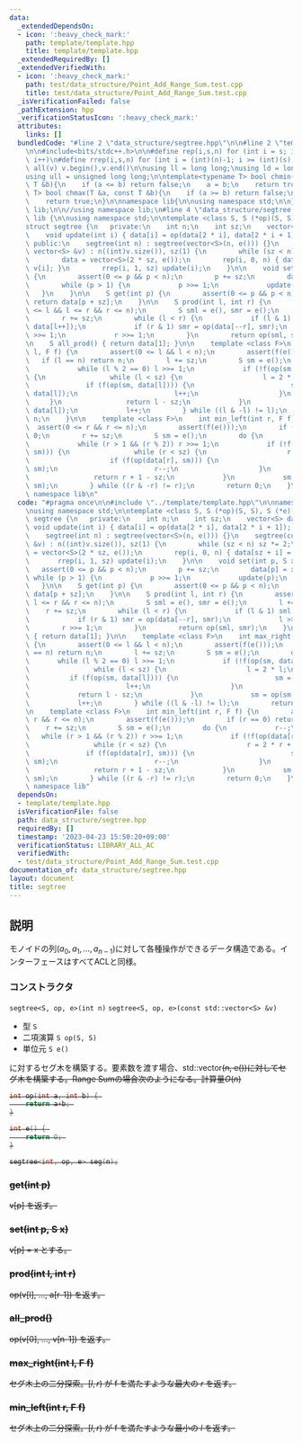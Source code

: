 ```yaml
---
data:
  _extendedDependsOn:
  - icon: ':heavy_check_mark:'
    path: template/template.hpp
    title: template/template.hpp
  _extendedRequiredBy: []
  _extendedVerifiedWith:
  - icon: ':heavy_check_mark:'
    path: test/data_structure/Point_Add_Range_Sum.test.cpp
    title: test/data_structure/Point_Add_Range_Sum.test.cpp
  _isVerificationFailed: false
  _pathExtension: hpp
  _verificationStatusIcon: ':heavy_check_mark:'
  attributes:
    links: []
  bundledCode: "#line 2 \"data_structure/segtree.hpp\"\n\n#line 2 \"template/template.hpp\"\
    \n\n#include<bits/stdc++.h>\n\n#define rep(i,s,n) for (int i = s; i < (int)(n);\
    \ i++)\n#define rrep(i,s,n) for (int i = (int)(n)-1; i >= (int)(s); i--)\n#define\
    \ all(v) v.begin(),v.end()\n\nusing ll = long long;\nusing ld = long double;\n\
    using ull = unsigned long long;\n\ntemplate<typename T> bool chmin(T &a, const\
    \ T &b){\n    if (a <= b) return false;\n    a = b;\n    return true;\n}\ntemplate<typename\
    \ T> bool chmax(T &a, const T &b){\n    if (a >= b) return false;\n    a = b;\n\
    \    return true;\n}\n\nnamespace lib{\n\nusing namespace std;\n\n} // namespace\
    \ lib;\n\n//using namespace lib;\n#line 4 \"data_structure/segtree.hpp\"\n\nnamespace\
    \ lib {\n\nusing namespace std;\n\ntemplate <class S, S (*op)(S, S), S (*e)()>\n\
    struct segtree {\n   private:\n    int n;\n    int sz;\n    vector<S> data;\n\n\
    \    void update(int i) { data[i] = op(data[2 * i], data[2 * i + 1]); }\n\n  \
    \ public:\n    segtree(int n) : segtree(vector<S>(n, e())) {}\n    segtree(const\
    \ vector<S> &v) : n((int)v.size()), sz(1) {\n        while (sz < n) sz *= 2;\n\
    \        data = vector<S>(2 * sz, e());\n        rep(i, 0, n) { data[sz + i] =\
    \ v[i]; }\n        rrep(i, 1, sz) update(i);\n    }\n\n    void set(int p, S x)\
    \ {\n        assert(0 <= p && p < n);\n        p += sz;\n        data[p] = x;\n\
    \        while (p > 1) {\n            p >>= 1;\n            update(p);\n     \
    \   }\n    }\n\n    S get(int p) {\n        assert(0 <= p && p < n);\n       \
    \ return data[p + sz];\n    }\n\n    S prod(int l, int r) {\n        assert(0\
    \ <= l && l <= r && r <= n);\n        S sml = e(), smr = e();\n        l += sz;\n\
    \        r += sz;\n        while (l < r) {\n            if (l & 1) sml = op(sml,\
    \ data[l++]);\n            if (r & 1) smr = op(data[--r], smr);\n            l\
    \ >>= 1;\n            r >>= 1;\n        }\n        return op(sml, smr);\n    }\n\
    \n    S all_prod() { return data[1]; }\n\n    template <class F>\n    int max_right(int\
    \ l, F f) {\n        assert(0 <= l && l < n);\n        assert(f(e()));\n     \
    \   if (l == n) return n;\n        l += sz;\n        S sm = e();\n        do {\n\
    \            while (l % 2 == 0) l >>= 1;\n            if (!f(op(sm, data[l])))\
    \ {\n                while (l < sz) {\n                    l = 2 * l;\n      \
    \              if (f(op(sm, data[l]))) {\n                        sm = op(sm,\
    \ data[l]);\n                        l++;\n                    }\n           \
    \     }\n                return l - sz;\n            }\n            sm = op(sm,\
    \ data[l]);\n            l++;\n        } while ((l & -l) != l);\n        return\
    \ n;\n    }\n\n    template <class F>\n    int min_left(int r, F f) {\n      \
    \  assert(0 <= r && r <= n);\n        assert(f(e()));\n        if (r == 0) return\
    \ 0;\n        r += sz;\n        S sm = e();\n        do {\n            r--;\n\
    \            while (r > 1 && (r % 2)) r >>= 1;\n            if (!f(op(data[r],\
    \ sm))) {\n                while (r < sz) {\n                    r = 2 * r + 1;\n\
    \                    if (f(op(data[r], sm))) {\n                        sm = op(data[r],\
    \ sm);\n                        r--;\n                    }\n                }\n\
    \                return r + 1 - sz;\n            }\n            sm = op(data[r],\
    \ sm);\n        } while ((r & -r) != r);\n        return 0;\n    }\n};\n\n}  //\
    \ namespace lib\n"
  code: "#pragma once\n\n#include \"../template/template.hpp\"\n\nnamespace lib {\n\
    \nusing namespace std;\n\ntemplate <class S, S (*op)(S, S), S (*e)()>\nstruct\
    \ segtree {\n   private:\n    int n;\n    int sz;\n    vector<S> data;\n\n   \
    \ void update(int i) { data[i] = op(data[2 * i], data[2 * i + 1]); }\n\n   public:\n\
    \    segtree(int n) : segtree(vector<S>(n, e())) {}\n    segtree(const vector<S>\
    \ &v) : n((int)v.size()), sz(1) {\n        while (sz < n) sz *= 2;\n        data\
    \ = vector<S>(2 * sz, e());\n        rep(i, 0, n) { data[sz + i] = v[i]; }\n \
    \       rrep(i, 1, sz) update(i);\n    }\n\n    void set(int p, S x) {\n     \
    \   assert(0 <= p && p < n);\n        p += sz;\n        data[p] = x;\n       \
    \ while (p > 1) {\n            p >>= 1;\n            update(p);\n        }\n \
    \   }\n\n    S get(int p) {\n        assert(0 <= p && p < n);\n        return\
    \ data[p + sz];\n    }\n\n    S prod(int l, int r) {\n        assert(0 <= l &&\
    \ l <= r && r <= n);\n        S sml = e(), smr = e();\n        l += sz;\n    \
    \    r += sz;\n        while (l < r) {\n            if (l & 1) sml = op(sml, data[l++]);\n\
    \            if (r & 1) smr = op(data[--r], smr);\n            l >>= 1;\n    \
    \        r >>= 1;\n        }\n        return op(sml, smr);\n    }\n\n    S all_prod()\
    \ { return data[1]; }\n\n    template <class F>\n    int max_right(int l, F f)\
    \ {\n        assert(0 <= l && l < n);\n        assert(f(e()));\n        if (l\
    \ == n) return n;\n        l += sz;\n        S sm = e();\n        do {\n     \
    \       while (l % 2 == 0) l >>= 1;\n            if (!f(op(sm, data[l]))) {\n\
    \                while (l < sz) {\n                    l = 2 * l;\n          \
    \          if (f(op(sm, data[l]))) {\n                        sm = op(sm, data[l]);\n\
    \                        l++;\n                    }\n                }\n    \
    \            return l - sz;\n            }\n            sm = op(sm, data[l]);\n\
    \            l++;\n        } while ((l & -l) != l);\n        return n;\n    }\n\
    \n    template <class F>\n    int min_left(int r, F f) {\n        assert(0 <=\
    \ r && r <= n);\n        assert(f(e()));\n        if (r == 0) return 0;\n    \
    \    r += sz;\n        S sm = e();\n        do {\n            r--;\n         \
    \   while (r > 1 && (r % 2)) r >>= 1;\n            if (!f(op(data[r], sm))) {\n\
    \                while (r < sz) {\n                    r = 2 * r + 1;\n      \
    \              if (f(op(data[r], sm))) {\n                        sm = op(data[r],\
    \ sm);\n                        r--;\n                    }\n                }\n\
    \                return r + 1 - sz;\n            }\n            sm = op(data[r],\
    \ sm);\n        } while ((r & -r) != r);\n        return 0;\n    }\n};\n\n}  //\
    \ namespace lib"
  dependsOn:
  - template/template.hpp
  isVerificationFile: false
  path: data_structure/segtree.hpp
  requiredBy: []
  timestamp: '2023-04-23 15:50:20+09:00'
  verificationStatus: LIBRARY_ALL_AC
  verifiedWith:
  - test/data_structure/Point_Add_Range_Sum.test.cpp
documentation_of: data_structure/segtree.hpp
layout: document
title: segtree
---
```


## 説明

モノイドの列$(a_0,a_1,\dots,a_{n-1})$に対して各種操作ができるデータ構造である。インターフェースはすべてACLと同様。

### コンストラクタ

`segtree<S, op, e>(int n)`
`segtree<S, op, e>(const std::vector<S> &v)`

-   型 ```S```
-   二項演算 ```S op(S, S)```
-   単位元 ```S e()```

に対するセグ木を構築する。要素数を渡す場合、std::vector<S>(n, e())に対してセグ木を構築する。Range Sumの場合次のようになる。計算量$O(n)$

```cpp
int op(int a, int b) { 
    return a+b; 
}

int e() { 
    return 0; 
}

segtree<int, op, e> seg(n);
```

### get(int p)

v[p] を返す。

### set(int p, S x)

v[p] = x とする。

### prod(int l, int r)

op(v[l], ..., a[r-1]) を返す。

### all_prod()

op(v[0], ..., v[n-1]) を返す。

### max_right(int l, F f)

セグ木上の二分探索。$[l, r)$ が f を満たすような最大の $r$ を返す。

### min_left(int r, F f)

セグ木上の二分探索。$[l, r)$ が f を満たすような最小の $l$ を返す。
